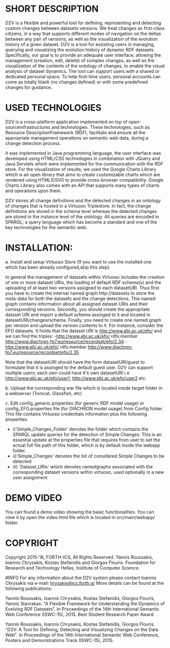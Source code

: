 
# SHORT DESCRIPTION

D2V is a flexible and powerful tool for defining, representing and detecting custom changes between datasets versions. We treat changes as first-class citizens, in a way that supports different modes of navigation on the deltas between any pair of versions, as well as the visualization of the evolution history of a given dataset.
D2V is a tool for assisting users in managing, querying and visualizing the evolution history of dynamic RDF datasets. Specifically, our goal is to provide an adequate user interface, allowing the management (creation, edit, delete) of complex changes, as well as the visualization of the contents of the ontology of changes, to enable the visual analysis of dataset dynamics. The tool can support users with a shared or dedicated personal space. To help first-time users, personal accounts can come as totally blank (no changes defined) or with some predefined changes for guidance. 

# USED TECHNOLOGIES
D2V is a cross-platform application implemented on top of open-sourceinfrastructures and technologies. These technologies, such as Resource DescriptionFramework (RDF), facilitate and ensure all the appropriate management operations on semantic web data, during a change detection process.

It was implemented in Java programming language, the user interface was developed using
HTML/CSS technologies in combination with JQuery and Java Servlets which were implemented for the communication with the RDF store. For the visualization of results, we used the Google Charts Library which is an open library that aims to create customizable charts which are rendered using HTML5/SVG to provide cross-browser compatibility. Google Charts Library also comes with an API that supports many types of charts and operations upon them.

D2V stores all change definitions and the detected changes in an ontology of changes that is hosted in a Virtuoso Triplestore. In fact, the change definitions are stored in the schema level whereas the detected changes are stored in the instance level of the ontology. All queries are encoded in SPARQL; a query language which has become a standard and one of the key technologies for the semantic web.


# INSTALLATION:

a. Install and setup Virtuoso Store (If you want to use the installed one which has been already configured,skip this step).

In general the management of datasets within Virtuoso includes the creation of one or more dataset URIs, the loading of default RDF schema(s) and the uploading  of at least two versions assigned to each datasetURI. Thus first you have to create the internal named graph http://datasets to store the meta-data for both the datasets and the change detections. This named graph contains information about all assigned dataset URIs and their corresponding versions. Secondly, you should create the appropriate dataset URI and import a default schema assinged to it and located in datasetURI/changes/schema. Finally, you need to create one named graph per version and upload the version contents to it.
For instance, consider the EFO datasets. It holds that the dataset URI is http://www.ebi.ac.uk/efo/ and we can find the triples:
-http://www.ebi.ac.uk/efo/ rdfs:member http://www.diachron-fp7.eu/resource/recordset/efo/2.34     -http://www.ebi.ac.uk/efo/ rdfs:member http://www.diachron-fp7.eu/resource/recordset/efo/2.35 

Note that the datasetURI should have the form datasetURI/guest to formulate that it is assinged to the default guest user. D2V can support multiple users; each own could have it's own datasetURI i.e http://www.ebi.ac.uk/efo/user1, http://www.ebi.ac.uk/efo/user2 etc.

b. Upload the corresponding war file which is located inside target folder in a webserver (Tomcat, Glassfish, etc)

c. Edit config_generic.properties (for generic RDF model usage) or config_EFO.properties file (for DIACHRON model usage) from Config folder. This file contains Virtuoso credentials information plus the following properties:
- i)'Simple_Changes_Folder' denotes the folder which contains the SPARQL update queries for the detection of Simple Changes. This is an essestial update at the properties file that requires from user to set the actual full file path of this folder, which is by default inside the webapp folder.
- ii)'Simple_Changes' denotes the list of considered Simple Changes to be detected
- iii) 'Dataset_URIs' which denotes namedgraphs associated with the corresponding dataset versions within virtuoso, used optionally in a new user assignment

# DEMO VIDEO

You can found a demo video showing the basic functionalities. You can view it by open the video.html file which is located in src/main/webapp/ folder.

# COPYRIGHT
Copyright 2015-16, FORTH-ICS, All Rights Reserved.
Yannis Roussakis, Ioannis Chrysakis, Kostas Stefanidis and Giorgos Flouris.
Foundation for Research and Technology Hellas, Institute of Computer Science.

#INFO
For any information about the D2V system please contact Ioannis Chrysakis via e-mail: hrysakis@ics.forth.gr
More details can be found at the following publications: 

Yannis Roussakis, Ioannis Chrysakis, Kostas Stefanidis, Giorgos Flouris, Yannis Stavrakas. "A Flexible Framework for Understanding the Dynamics of Evolving RDF Datasets". In Proceedings of the 14th International Semantic Web Conference (ISWC-15), 2015. Best Student Research Paper Award.  

Yannis Roussakis, Ioannis Chrysakis, Kostas Stefanidis, Giorgos Flouris. "D2V: A Tool for Defining, Detecting and Visualizing Changes on the Data Web". In Proceedings of the 14th International Semantic Web Conference, Posters and Demonstrations Track (ISWC-15), 2015. 
